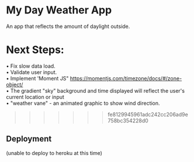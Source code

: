# My Day Weather App

An app that reflects the amount of daylight outside.

# Next Steps:
• Fix slow data load. <br>
• Validate user input.<br>
• Implement 'Moment JS"    https://momentjs.com/timezone/docs/#/zone-object/ <br>
• The gradient "sky" background and time displayed will reflect the user's current location or input<br>
• "weather vane" - an animated graphic to show wind direction.<br>
>>>>>>> fe8129945961adc242cc206ad9e758bc354228d0

## Deployment

(unable to deploy to heroku at this time)
